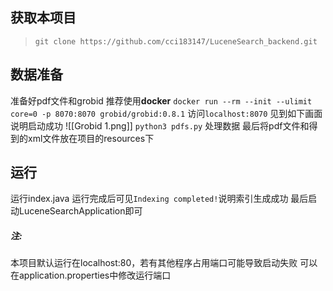 ##  获取本项目
> `git clone https://github.com/cci183147/LuceneSearch_backend.git`
## 数据准备
准备好pdf文件和grobid
推荐使用**docker**
`docker run --rm --init --ulimit core=0 -p 8070:8070 grobid/grobid:0.8.1`
访问`localhost:8070`
见到如下画面说明启动成功
![[Grobid 1.png]]
`python3 pdfs.py`
处理数据
最后将pdf文件和得到的xml文件放在项目的resources下
## 运行

运行index.java
运行完成后可见`Indexing completed!`说明索引生成成功
最后启动LuceneSearchApplication即可

##### 注:
本项目默认运行在localhost:80，若有其他程序占用端口可能导致启动失败
可以在application.properties中修改运行端口
